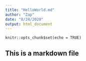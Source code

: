 ```yaml
---
title: "HelloWorld.md"
author: "Zap"
date: "8/24/2020"
output: html_document
---
```


```{r setup, include=FALSE}
knitr::opts_chunk$set(echo = TRUE)
```
## This is a markdown file

